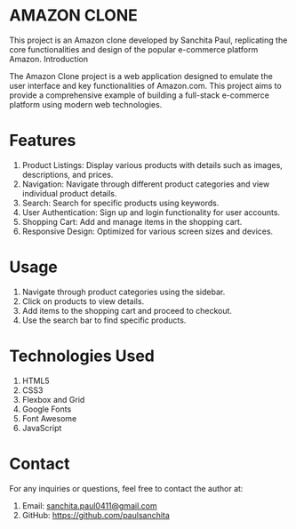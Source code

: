 # AMAZON CLONE
This project is an Amazon clone developed by Sanchita Paul, replicating the core functionalities and design of the popular e-commerce platform Amazon.
Introduction

The Amazon Clone project is a web application designed to emulate the user interface and key functionalities of Amazon.com. This project aims to provide a comprehensive example of building a full-stack e-commerce platform using modern web technologies.

# Features

1. Product Listings: Display various products with details such as images, descriptions, and prices.
2. Navigation: Navigate through different product categories and view individual product details.
3. Search: Search for specific products using keywords.
4. User Authentication: Sign up and login functionality for user accounts.
5. Shopping Cart: Add and manage items in the shopping cart.
6. Responsive Design: Optimized for various screen sizes and devices.

# Usage

1. Navigate through product categories using the sidebar.
2. Click on products to view details.
3. Add items to the shopping cart and proceed to checkout.
4. Use the search bar to find specific products.

# Technologies Used
1. HTML5
2. CSS3
3. Flexbox and Grid
4. Google Fonts
5. Font Awesome
6. JavaScript

# Contact

For any inquiries or questions, feel free to contact the author at:

1. Email: sanchita.paul0411@gmail.com
2. GitHub: https://github.com/paulsanchita
